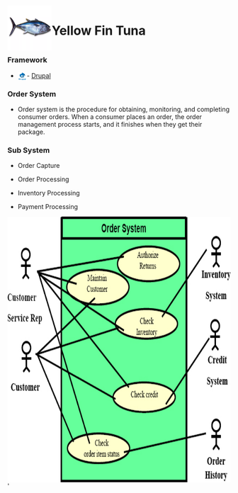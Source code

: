 <img align="left" src="yellowfintuna.jpg" style="text-align: center;" height="100px" width="100px">

# Yellow Fin Tuna

#
### Framework

* <img align="left" src="logo.png" style="text-align: center;" height="20" width="20"> - [Drupal](https://www.drupal.org/)

### Order System
* Order system is the procedure for obtaining, monitoring, and completing consumer orders. When a consumer places an order, the order management process starts, and it finishes when they get their package.


### Sub System
* Order Capture

* Order Processing

* Inventory Processing

* Payment Processing



<img align="left" src="system.jpg" style="text-align: center;" height="600" width="600">'
